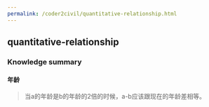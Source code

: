 ```yaml
---
permalink: /coder2civil/quantitative-relationship.html
---
```


## quantitative-relationship

### Knowledge summary

#### 年龄
> 当a的年龄是b的年龄的2倍的时候，a-b应该跟现在的年龄差相等。
